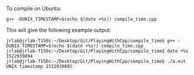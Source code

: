 To compile on Ubuntu:

```[language=bash]
g++ -DUNIX_TIMESTAMP=$(echo $(date +%s)) compile_time.cpp
```

This will give the following example output:

```[language=bash]
jrlab@jrlab-T150s:~/Desktop/Git/PlayingWithCpp/compile_time$ g++ -DUNIX_TIMESTAMP=$(echo $(date +%s)) compile_time.cpp 
jrlab@jrlab-T150s:~/Desktop/Git/PlayingWithCpp/compile_time$ date +%s
1522939894
jrlab@jrlab-T150s:~/Desktop/Git/PlayingWithCpp/compile_time$ ./a.out 
UNIX timestamp 1522939892
```
